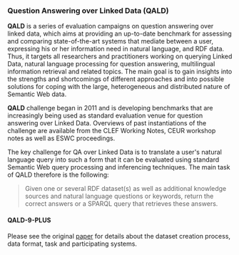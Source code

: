 ### Question Answering over Linked Data (QALD)

**QALD** is a series of evaluation campaigns on question answering over linked data, which aims at providing an up-to-date benchmark for assessing and comparing state-of-the-art systems that mediate between a user, expressing his or her information need in natural language, and RDF data. Thus, it targets all researchers and practitioners working on querying Linked Data, natural language processing for question answering, multilingual information retrieval and related topics. The main goal is to gain insights into the strengths and shortcomings of different approaches and into possible solutions for coping with the large, heterogeneous and distributed nature of Semantic Web data.

**QALD** challenge began in 2011 and is developing benchmarks that are increasingly being used as standard evaluation venue for question answering over Linked Data.
Overviews of past instantiations of the challenge are available from the CLEF Working Notes, CEUR workshop notes as well as ESWC proceedings.

The key challenge for QA over Linked Data is to translate a user's natural language query into such a form that it can be evaluated using standard Semantic Web query processing and inferencing techniques. The main task of QALD therefore is the following:

> Given one or several RDF dataset(s) as well as additional knowledge sources and natural language questions or keywords, return the correct answers or a SPARQL query 
> that retrieves these answers.

#### QALD-9-PLUS

Please see the original [paper](https://ieeexplore.ieee.org/document/9736271) for details about the dataset creation process, data format, task and participating systems. 

